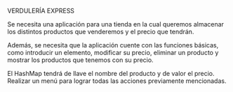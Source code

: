 VERDULERÍA EXPRESS

Se necesita una aplicación para una tienda en la cual queremos almacenar los
distintos productos que venderemos y el precio que tendrán.

Además, se necesita que la aplicación cuente con las funciones básicas, como introducir un elemento, 
modificar su precio, eliminar un producto y mostrar los productos que tenemos con su precio.

El HashMap tendrá de llave el nombre del producto y de valor el precio. 
Realizar un menú para lograr todas las acciones previamente mencionadas.
